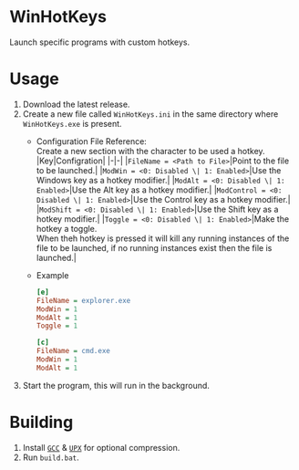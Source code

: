 # WinHotKeys
Launch specific programs with custom hotkeys.

# Usage
1. Download the latest release.
2. Create a new file called `WinHotKeys.ini` in the same directory where `WinHotKeys.exe` is present.
    - Configuration File Reference:    
        Create a new section with the character to be used a hotkey.
        |Key|Configration|
        |-|-|
        |`FileName = <Path to File>`|Point to the file to be launched.|
        |`ModWin = <0: Disabled \| 1: Enabled>`|Use the Windows key as a hotkey modifier.|
        |`ModAlt = <0: Disabled \| 1: Enabled>`|Use the Alt key as a hotkey modifier.|
        |`ModControl = <0: Disabled \| 1: Enabled>`|Use the Control key as a hotkey modifier.|
        |`ModShift = <0: Disabled \| 1: Enabled>`|Use the Shift key as a hotkey modifier.|
        |`Toggle = <0: Disabled \| 1: Enabled>`|Make the hotkey a toggle.<br>When theh hotkey is pressed it will kill any running instances of the file to be launched, if no running instances exist then the file is launched.|
    - Example 

        ```ini
        [e]
        FileName = explorer.exe
        ModWin = 1
        ModAlt = 1
        Toggle = 1

        [c]
        FileName = cmd.exe
        ModWin = 1
        ModAlt = 1
        ```
3. Start the program, this will run in the background.

# Building
1. Install [`GCC`](https://winlibs.com/) & [`UPX`](https://upx.github.io) for optional compression.
2. Run `build.bat`.
